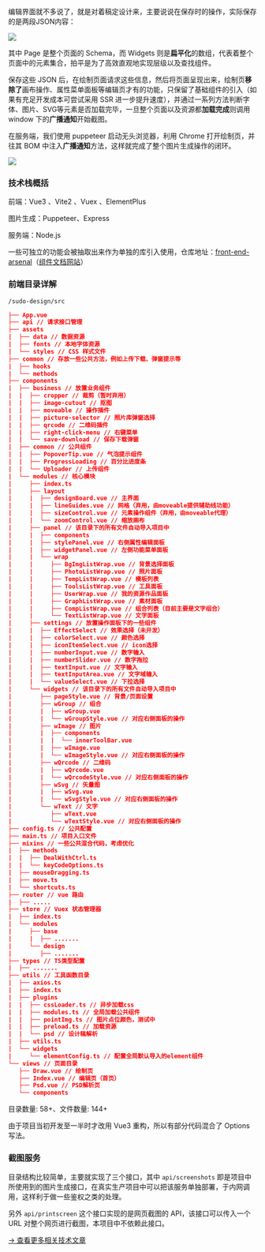 编辑界面就不多说了，就是对着稿定设计来，主要说说在保存时的操作，实际保存的是两段JSON内容：

![](../images/2023-7-17-1689581476975.png)

其中 Page 是整个页面的 Schema，而 Widgets 则是**扁平化**的数组，代表着整个页面中的元素集合，拍平是为了高效直观地实现层级以及查找组件。

保存这些 JSON 后，在绘制页面请求这些信息，然后将页面呈现出来，绘制页**移除了**画布操作、属性菜单面板等编辑页才有的功能，只保留了基础组件的引入（如果有充足开发成本可尝试采用 SSR 进一步提升速度），并通过一系列方法判断字体、图片、SVG等元素是否加载完毕，一旦整个页面以及资源都**加载完成**则调用 window 下的**广播通知**开始截图。

在服务端，我们使用 puppeteer 启动无头浏览器，利用 Chrome 打开绘制页，并往其 BOM 中注入**广播通知**方法，这样就完成了整个图片生成操作的闭环。

![](../images/2023-7-17-1689582341606.png)

### 技术栈概括

前端：Vue3 、Vite2 、Vuex 、ElementPlus

图片生成：Puppeteer、Express

服务端：Node.js

一些可独立的功能会被抽取出来作为单独的库引入使用，仓库地址：[front-end-arsenal](https://github.com/palxiao/front-end-arsenal)（[组件文档网站](https://fe-doc.palxp.cn/#/)）

### 前端目录详解

`/sudo-design/src`

```json
├── App.vue
├── api // 请求接口管理
├── assets
|  ├── data // 数据资源
|  ├── fonts // 本地字体资源
|  └── styles // CSS 样式文件
├── common // 存放一些公共方法，例如上传下载、弹窗提示等
|  ├── hooks
|  └── methods
├── components
|  ├── business // 放置业务组件
|  |  ├── cropper // 裁剪（暂时弃用）
|  |  ├── image-cutout // 抠图
|  |  ├── moveable // 操作插件
|  |  ├── picture-selector // 照片库弹窗选择
|  |  ├── qrcode // 二维码插件
|  |  ├── right-click-menu // 右键菜单
|  |  └── save-download // 保存下载弹窗
|  ├── common // 公共组件
|  |  ├── PopoverTip.vue // 气泡提示组件
|  |  ├── ProgressLoading // 百分比进度条
|  |  └── Uploader // 上传组件
|  └── modules // 核心模块
|     ├── index.ts
|     ├── layout
|     |  ├── designBoard.vue // 主界面
|     |  ├── lineGuides.vue // 网格（弃用，由moveable提供辅助线功能）
|     |  ├── sizeControl.vue // 元素操作组件（弃用，由moveable代理）
|     |  └── zoomControl.vue // 缩放画布
|     ├── panel // 该目录下的所有文件自动导入项目中
|     |  ├── components
|     |  ├── stylePanel.vue // 右侧属性编辑面板
|     |  ├── widgetPanel.vue // 左侧功能菜单面板
|     |  └── wrap
|     |     ├── BgImgListWrap.vue // 背景选择面板
|     |     ├── PhotoListWrap.vue // 照片面板
|     |     ├── TempListWrap.vue // 模板列表
|     |     ├── ToolsListWrap.vue // 工具面板
|     |     ├── UserWrap.vue // 我的资源作品面板
|     |     ├── GraphListWrap.vue // 素材面板
|     |     ├── CompListWrap.vue // 组合列表（目前主要是文字组合）
|     |     └── TextListWrap.vue // 文字面板
|     ├── settings // 放置操作面板下的一些组件
|     |  ├── EffectSelect // 效果选择（未开发）
|     |  ├── colorSelect.vue // 颜色选择
|     |  ├── iconItemSelect.vue // icon选择
|     |  ├── numberInput.vue // 数字输入
|     |  ├── numberSlider.vue // 数字拖拉
|     |  ├── textInput.vue // 文字输入
|     |  ├── textInputArea.vue // 文字域输入
|     |  └── valueSelect.vue // 下拉选择
|     └── widgets // 该目录下的所有文件自动导入项目中
|        ├── pageStyle.vue // 背景/页面设置
|        ├── wGroup // 组合
|        |  ├── wGroup.vue
|        |  └── wGroupStyle.vue // 对应右侧面板的操作
|        ├── wImage // 图片
|        |  ├── components
|        |  |  └── innerToolBar.vue
|        |  ├── wImage.vue
|        |  └── wImageStyle.vue // 对应右侧面板的操作
|        ├── wQrcode // 二维码
|        |  ├── wQrcode.vue
|        |  └── wQrcodeStyle.vue // 对应右侧面板的操作
|        ├── wSvg // 矢量图
|        |  ├── wSvg.vue
|        |  └── wSvgStyle.vue // 对应右侧面板的操作
|        └── wText // 文字
|           ├── wText.vue
|           └── wTextStyle.vue // 对应右侧面板的操作
├── config.ts // 公共配置
├── main.ts // 项目入口文件
├── mixins // 一些公共混合代码，考虑优化
|  ├── methods
|  |  ├── DealWithCtrl.ts
|  |  └── keyCodeOptions.ts
|  ├── mouseDragging.ts
|  ├── move.ts
|  └── shortcuts.ts
├── router // vue 路由
|  ├── .....
├── store // Vuex 状态管理器
|  ├── index.ts
|  └── modules
|     ├── base
|     |  ├── .......
|     └── design
|        ├── .......
├── types // TS类型配置
|  ├── .......
├── utils // 工具函数目录
|  ├── axios.ts
|  ├── index.ts
|  ├── plugins
|  |  ├── cssLoader.ts // 异步加载css
|  |  ├── modules.ts // 全局加载公共组件
|  |  ├── pointImg.ts // 图片点位颜色，测试中
|  |  ├── preload.ts // 加载资源
|  |  └── psd // 设计稿解析
|  ├── utils.ts
|  └── widgets
|     └── elementConfig.ts // 配置全局默认导入的element组件
└── views // 页面目录
   ├── Draw.vue // 绘制页
   ├── Index.vue // 编辑页（首页）
   ├── Psd.vue // PSD解析页
   └── components
```

目录数量: 58+、文件数量: 144+

由于项目当初开发至一半时才改用 Vue3 重构，所以有部分代码混合了 Options 写法。

### 截图服务

目录结构比较简单，主要就实现了三个接口，其中 `api/screenshots` 即是项目中所使用到的图片生成接口，在真实生产项目中可以把该服务单独部署，于内网调用，这样利于做一些鉴权之类的处理。

另外 `api/printscreen` 这个接口实现的是网页截图的 API，该接口可以传入一个 URL 对整个网页进行截图，本项目中不依赖此接口。

[-> 查看更多相关技术文章](/articles/1689321018561)